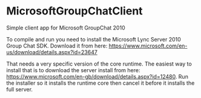 # MicrosoftGroupChatClient
Simple client app for Microsoft GroupChat 2010

To compile and run you need to install the Microsoft Lync Server 2010 Group Chat SDK.  Download it from here: https://www.microsoft.com/en-us/download/details.aspx?id=23647

That needs a very specific version of the core runtime.  The easiest way to install that is to download the server install from here: https://www.microsoft.com/en-gb/download/details.aspx?id=12480.  Run the installer so it installs the runtime core then cancel it before it installs the full server.

